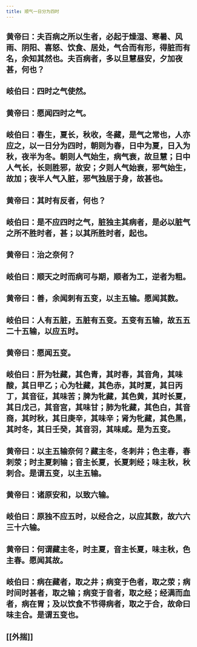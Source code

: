```yaml
---
title: 顺气一日分为四时
---
```


## 黄帝曰：夫百病之所以生者，必起于燥湿、寒暑、风雨、阴阳、喜怒、饮食、居处，气合而有形，得脏而有名，余知其然也。夫百病者，多以旦慧昼安，夕加夜甚，何也？
## 岐伯曰：四时之气使然。
## 黄帝曰：愿闻四时之气。
## 岐伯曰：春生，夏长，秋收，冬藏，是气之常也，人亦应之，以一日分为四时，朝则为春，日中为夏，日入为秋，夜半为冬。朝则人气始生，病气衰，故旦慧；日中人气长，长则胜邪，故安；夕则人气始衰，邪气始生，故加；夜半人气入脏，邪气独居于身，故甚也。
## 黄帝曰：其时有反者，何也？
## 岐伯曰：是不应四时之气，脏独主其病者，是必以脏气之所不胜时者，甚；以其所胜时者，起也。
## 黄帝曰：治之奈何？
## 岐伯曰：顺天之时而病可与期，顺者为工，逆者为粗。
## 黄帝曰：善，余闻刺有五变，以主五输。愿闻其数。
## 岐伯曰：人有五脏，五脏有五变。五变有五输，故五五二十五输，以应五时。
## 黄帝曰：愿闻五变。
## 岐伯曰：肝为牡藏，其色青，其时春，其音角，其味酸，其日甲乙；心为牡藏，其色赤，其时夏，其日丙丁，其音征，其味苦；脾为牝藏，其色黄，其时长夏，其日戊己，其音宫，其味甘；肺为牝藏，其色白，其音商，其时秋，其日庚辛，其味辛；肾为牝藏，其色黑，其时冬，其日壬癸，其音羽，其味咸。是为五变。
## 黄帝曰：以主五输奈何？藏主冬，冬刺井；色主春，春刺荥；时主夏刺输；音主长夏，长夏刺经；味主秋，秋刺合。是谓五变，以主五输。
## 黄帝曰：诸原安和，以致六输。
## 岐伯曰：原独不应五时，以经合之，以应其数，故六六三十六输。
## 黄帝曰：何谓藏主冬，时主夏，音主长夏，味主秋，色主春。愿闻其故。
## 岐伯曰：病在藏者，取之井；病变于色者，取之荥；病时间时甚者，取之输；病变于音者，取之经；经满而血者，病在胃；及以饮食不节得病者，取之于合，故命曰味主合。是谓五变也。
## [[外揣]]
